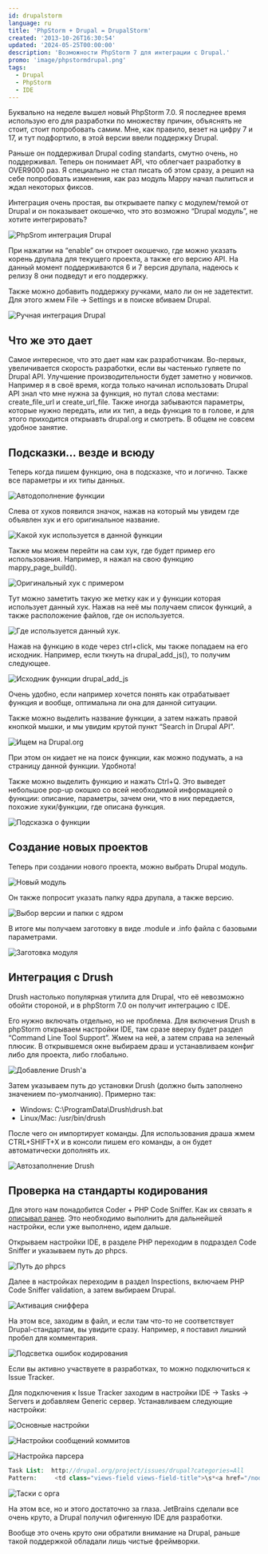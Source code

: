 ```yaml
---
id: drupalstorm
language: ru
title: 'PhpStorm + Drupal = DrupalStorm'
created: '2013-10-26T16:30:54'
updated: '2024-05-25T00:00:00'
description: 'Возможности PhpStorm 7 для интеграции с Drupal.'
promo: 'image/phpstormdrupal.png'
tags:
  - Drupal
  - PhpStorm
  - IDE
---
```


Буквально на неделе вышел новый PhpStorm 7.0. Я последнее время использую его
для разработки по множеству причин, объяснять не стоит, стоит попробовать самим.
Мне, как правило, везет на цифру 7 и 17, и тут подфортило, в этой версии ввели
поддержку Drupal.

Раньше он поддерживал Drupal coding standarts, смутно очень, но поддерживал.
Теперь он понимает API, что облегчает разработку в OVER9000 раз. Я специально не
стал писать об этом сразу, а решил на себе попробовать изменения, как раз модуль
Mappy начал пылиться и ждал некоторых фиксов.

Интеграция очень простая, вы открываете папку с модулем/темой от Drupal и он
показывает окошечко, что это возможно “Drupal модуль”, не хотите интегрировать?

![PhpSrom интеграция Drupal](image/1.png)

При нажатии на “enable” он откроет окошечко, где можно указать корень друпала
для текущего проекта, а также его версию API. На данный момент поддерживаются 6
и 7 версия друпала, надеюсь к релизу 8 они подведут и его поддержку.

Также можно добавить поддержку ручками, мало ли он не задетектит. Для этого жмем
File -> Settings и в поиске вбиваем Drupal.

![Ручная интеграция Drupal](image/2.png)

## Что же это дает

Самое интересное, что это дает нам как разработчикам. Во-первых, увеличивается
скорость разработки, если вы частенько гуляете по Drupal API. Улучшение
производительности будет заметно у новичков. Например я в своё время, когда
только начинал использовать Drupal API знал что мне нужна за функция, но путал
слова местами: create_file_url и create_url_file. Также иногда забываются
параметры, которые нужно передать, или их тип, а ведь функция то в голове, и для
этого приходится открыавть drupal.org и смотреть. В общем не совсем удобное
занятие.

## Подсказки... везде и всюду

Теперь когда пишем функцию, она в подсказке, что и логично. Также все параметры
и их типы данных.

![Автодополнение функции](image/3.png)

Слева от хуков появился значок, нажав на который мы увидем где объявлен хук и
его оригинальное название.

![Какой хук используется в данной функции](image/4.png)

Также мы можем перейти на сам хук, где будет пример его использования. Например,
я нажал на свою функцию mappy_page_build().

![Оригинальный хук с примером](image/5.png)

Тут можно заметить такую же метку как и у функции которая использует данный хук.
Нажав на неё мы получаем список функций, а также расположение файлов, где он
используется.

![Где используется данный хук.](image/6.png)

Нажав на функцию в коде через ctrl+click, мы также попадаем на его исходник.
Например, если ткнуть на drupal_add_js(), то получим следующее.

![Исходник функции drupal_add_js](image/7.png)

Очень удобно, если например хочется понять как отрабатывает функция и вообще,
оптимальна ли она для данной ситуации.

Также можно выделить название функции, а затем нажать правой кнопкой мышки, и мы
увидим крутой пункт “Search in Drupal API”.

![Ищем на Drupal.org](image/8.png)

При этом он кидает не на поиск функции, как можно подумать, а на страницу данной
функции. Удобнота!

Также можно выделить функцию и нажать Ctrl+Q. Это выведет небольшое pop-up
окошко со всей необходимой информацией о функции: описание, параметры, зачем
они, что в них передается, похожие хуки/функции, где описана функция.

![Подсказка о функции](image/9.png)

## Создание новых проектов

Теперь при создании нового проекта, можно выбрать Drupal модуль.

![Новый модуль](image/10.png)

Он также попросит указать папку ядра друпала, а также версию.

![Выбор версии и папки с ядром](image/11.png)

В итоге мы получаем заготовку в виде .module и .info файла с базовыми
параметрами.

![Заготовка модуля](image/12.png)

## Интеграция с Drush

Drush настолько популярная утилита для Drupal, что её невозможно обойти
стороной, и в phpStorm 7.0 он получит интеграцию с IDE.

Его нужно включать отдельно, но не проблема. Для включения Drush в phpStorm
открываем настройки IDE, там сразе вверху будет раздел “Command Line Tool
Support”. Жмем на неё, а затем справа на зеленый плюсик. В открывшемся окне
выбираем драш и устанавливаем конфиг либо для проекта, либо глобально.

![Добавление Drush'a](image/13.png)

Затем указываем путь до установки Drush (должно быть заполнено значением
по-умолчанию). Примерно так:

- Windows: C:\\ProgramData\Drush\drush.bat
- Linux/Mac: /usr/bin/drush

После чего он импортирует команды. Для использования драша жмем CTRL+SHIFT+X и в
консоли пишем его команды, а он будет автоматически дополнять их.

![Автозаполнение Drush](image/14.png)

## Проверка на стандарты кодирования

Для этого нам понадобится Coder + PHP Code Sniffer. Как их связать
я [описывал ранее][ubuntu-drupal-cs]. Это необходимо выполнить для дальнейшей
настройки, если уже выполнено, идем дальше.

Открываем настройки IDE, в разделе PHP переходим в подраздел Code Sniffer и
указываем путь до phpcs.

![Путь до phpcs](image/15.png)

Далее в настройках переходим в раздел Inspections, включаем PHP Code Sniffer
validation, а затем выбираем Drupal.

![Активация сниффера](image/16.png)

На этом все, заходим в файл, и если там что-то не соответствует
Drupal-стандартам, вы увидите сразу. Например, я поставил лишний пробел для
комментария.

![Подсветка ошибок кодирования](image/17.png)

Если вы активно участвуете в разработках, то можно подключиться к Issue Tracker.

Для подключения к Issue Tracker заходим в настройки IDE -> Tasks -> Servers и
добавляем Generic сервер. Устанавливаем следующие настройки:

![Основные настройки](image/18.png)

![Настройки сообщений коммитов](image/19.png)

![Настройка парсера](image/20.png)

```php {"header":"Интеграция с Drupal.org Issues"}
Task List:  http://drupal.org/project/issues/drupal?categories=All   
Pattern:     <td class="views-field views-field-title">\s*<a href="/node/({id}.+?)">({summary}.+?)</a>
```

![Таски с орга](image/21.png)

На этом все, но и этого достаточно за глаза. JetBrains сделали все очень круто,
а Drupal получил офигенную IDE для разработки.

Вообще это очень круто они обратили внимание на Drupal, раньше такой поддержкой
обладали лишь чистые фреймворки.

[ubuntu-drupal-cs]: ../../../../2013/03/09/drupal-code-style-check-ubuntu/index.ru.md
